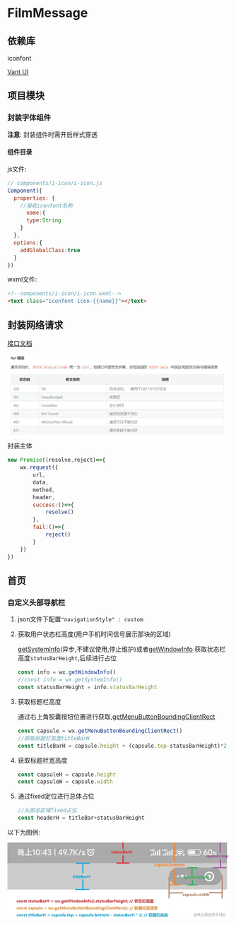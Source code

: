 # FilmMessage

## 依赖库

iconfont 

[Vant UI](https://vant-ui.github.io/vant-weapp/#/home)

## 项目模块

### 封装字体组件

**注意**: 封装组件时需开启样式穿透

#### 组件目录

js文件:

```js
// components/i-icon/i-icon.js
Component({
  properties: {
    //接收iconfont名称
      name:{
      type:String
    }
  },
  options:{
    addGlobalClass:true
  }
})
```

wxml文件:

```html
<!--components/i-icon/i-icon.wxml-->
<text class="iconfont icon-{{name}}"></text>
```

## 封装网络请求

[接口文档](https://doc.ixook.com/doc/movie-mobile-test/api?api=readme)

![image-20240728214311964](https://raw.githubusercontent.com/LiangOhh/MyPic/master/test/pic202407282143703.png)
封装主体

```js
new Promise((resolve,reject)=>{
    wx.request({
        url,
        data,
        method,
        header,
        success:()=>{
            resolve()
        },
        fail:()=>{
            reject()
        }	
    })
})
```



## 首页

### 自定义头部导航栏

1. json文件下配置`"navigationStyle" : custom`

2. 获取用户状态栏高度(用户手机时间信号展示那块的区域)

   [getSystemInfo](https://developers.weixin.qq.com/miniprogram/dev/api/base/system/wx.getSystemInfo.html)(异步,不建议使用,停止维护)或者[getWindowInfo](https://developers.weixin.qq.com/miniprogram/dev/api/base/system/wx.getWindowInfo.html)  获取状态栏高度`statusBarHeight`,后续进行占位

   ```js
   const info = wx.getWindowInfo()
   //const info = wx.getSystemInfo()
   const statusBarHeight = info.statusBarHeight
   
   ```

3. 获取标题栏高度

   通过右上角胶囊按钮位置进行获取,[getMenuButtonBoundingClientRect](https://developers.weixin.qq.com/miniprogram/dev/api/ui/menu/wx.getMenuButtonBoundingClientRect.html)

   ```js
   const capsule = wx.getMenuButtonBoundingClientRect()
   //获取标题栏高度titleBarH
   const titleBarH = capsule.height + (capsule.top-statusBarHeight)*2
   ```

4. 获取标题栏宽高度

   ```js
   const capsuleH = capsule.height
   const capsuleW = capsule.width
   ```

5. 通过fixed定位进行总体占位

   ```js
   //头部总区域fixed占位
   const headerH = titleBar+statusBarHeight
   
   ```

以下为图例:

![image-20240729013537651](https://raw.githubusercontent.com/LiangOhh/MyPic/master/test/pic202407290135469.png)





